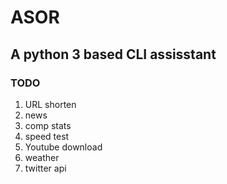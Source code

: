 # ASOR
## A python 3 based CLI assisstant

### TODO

1. URL shorten
2. news
3. comp stats
4. speed test
5. Youtube download
6. weather
7. twitter api

